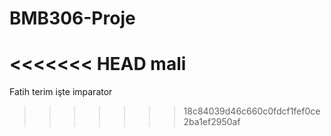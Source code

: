 # BMB306-Proje
<<<<<<< HEAD
mali
=======

Fatih terim işte imparator
>>>>>>> 18c84039d46c660c0fdcf1fef0ce2ba1ef2950af

